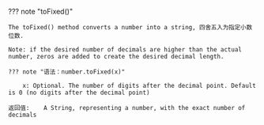 
??? note "toFixed()"

    The toFixed() method converts a number into a string, 四舍五入为指定小数位数.

    Note: if the desired number of decimals are higher than the actual number, zeros are added to create the desired decimal length.

    ??? note "语法：number.toFixed(x)"

        x: Optional. The number of digits after the decimal point. Default is 0 (no digits after the decimal point)

    返回值:	A String, representing a number, with the exact number of decimals